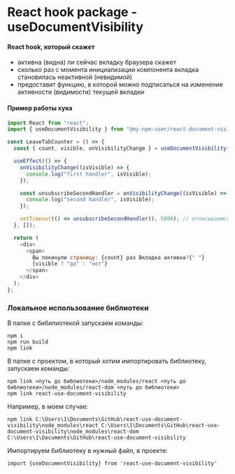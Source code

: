 # React hook package - useDocumentVisibility


#### React hook, который скажет

- активна (видна) ли сейчас вкладку браузера скажет
- сколько раз с момента инициализации компонента вкладка становилась неактивной (невидимой)
- предоставит функцию, в которой можно подписаться на изменение активности (видимости) текущей вкладки

#### Пример работы хука

```javascript
import React from "react";
import { useDocumentVisibility } from "@my-npm-user/react-document-visibility";

const LeaveTabCounter = () => {
  const { count, visible, onVisibilityChange } = useDocumentVisibility();

  useEffect(() => {
    onVisibilityChange((isVisible) => {
      console.log("first handler", isVisible);
    });

    const unsubscribeSecondHandler = onVisibilityChange((isVisible) => {
      console.log("second handler", isVisible);
    });

    setTimeout(() => unsubscribeSecondHandler(), 5000); // отписываемся от 'second handler' через 5 секунд
  }, []);

  return (
    <div>
      <span>
        Вы покинули страницу: {count} раз Вкладка активна?{" "}
        {visible ? "да" : "нет"}
      </span>
    </div>
  );
};
```

### Локальное использование библиотеки

В папке с бибилиотекой запускаем команды:

```
npm i
npm run build
npm link
```

В папке с проектом, в который хотим импортировать библиотеку, запускаем команды:

```
npm link <путь до библиотеки>/node_modules/react <путь до библиотеки>/node_modules/react-dom <путь до библиотеки>
npm link react-use-document-visibility
```

Например, в моем случае:

```
npm link C:\Users\1\Documents\GitHub\react-use-document-visibility\node_modules\react C:\Users\1\Documents\GitHub\react-use-document-visibility\node_modules\react-dom  C:\Users\1\Documents\GitHub\react-use-document-visibility
```

Импортируем библиотеку в нужный файл, в проекте:

```
import {useDocumentVisibility} from 'react-use-document-visibility'
```
